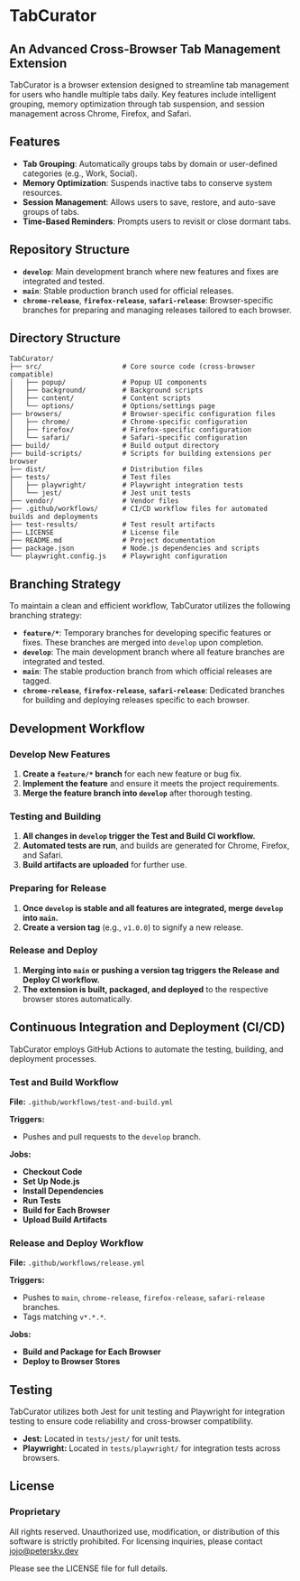 # TabCurator

## An Advanced Cross-Browser Tab Management Extension

TabCurator is a browser extension designed to streamline tab management for users who handle multiple tabs daily. Key features include intelligent grouping, memory optimization through tab suspension, and session management across Chrome, Firefox, and Safari.

## Features

- **Tab Grouping**: Automatically groups tabs by domain or user-defined categories (e.g., Work, Social).
- **Memory Optimization**: Suspends inactive tabs to conserve system resources.
- **Session Management**: Allows users to save, restore, and auto-save groups of tabs.
- **Time-Based Reminders**: Prompts users to revisit or close dormant tabs.

## Repository Structure

- **`develop`**: Main development branch where new features and fixes are integrated and tested.
- **`main`**: Stable production branch used for official releases.
- **`chrome-release`**, **`firefox-release`**, **`safari-release`**: Browser-specific branches for preparing and managing releases tailored to each browser.

## Directory Structure

```plaintext
TabCurator/
├── src/                    # Core source code (cross-browser compatible)
│   ├── popup/              # Popup UI components
│   ├── background/         # Background scripts
│   ├── content/            # Content scripts
│   └── options/            # Options/settings page
├── browsers/               # Browser-specific configuration files
│   ├── chrome/             # Chrome-specific configuration
│   ├── firefox/            # Firefox-specific configuration
│   └── safari/             # Safari-specific configuration
├── build/                  # Build output directory
├── build-scripts/          # Scripts for building extensions per browser
├── dist/                   # Distribution files
├── tests/                  # Test files
│   ├── playwright/         # Playwright integration tests
│   └── jest/               # Jest unit tests
├── vendor/                 # Vendor files
├── .github/workflows/      # CI/CD workflow files for automated builds and deployments
├── test-results/           # Test result artifacts
├── LICENSE                 # License file
├── README.md               # Project documentation
├── package.json            # Node.js dependencies and scripts
└── playwright.config.js    # Playwright configuration
```

## Branching Strategy

To maintain a clean and efficient workflow, TabCurator utilizes the following branching strategy:

- **`feature/*`**: Temporary branches for developing specific features or fixes. These branches are merged into `develop` upon completion.
- **`develop`**: The main development branch where all feature branches are integrated and tested.
- **`main`**: The stable production branch from which official releases are tagged.
- **`chrome-release`**, **`firefox-release`**, **`safari-release`**: Dedicated branches for building and deploying releases specific to each browser.

## Development Workflow

### Develop New Features

1. **Create a `feature/*` branch** for each new feature or bug fix.
2. **Implement the feature** and ensure it meets the project requirements.
3. **Merge the feature branch into `develop`** after thorough testing.

### Testing and Building

1. **All changes in `develop` trigger the Test and Build CI workflow.**
2. **Automated tests are run**, and builds are generated for Chrome, Firefox, and Safari.
3. **Build artifacts are uploaded** for further use.

### Preparing for Release

1. **Once `develop` is stable and all features are integrated, merge `develop` into `main`.**
2. **Create a version tag** (e.g., `v1.0.0`) to signify a new release.

### Release and Deploy

1. **Merging into `main` or pushing a version tag triggers the Release and Deploy CI workflow.**
2. **The extension is built, packaged, and deployed** to the respective browser stores automatically.

## Continuous Integration and Deployment (CI/CD)

TabCurator employs GitHub Actions to automate the testing, building, and deployment processes.

### Test and Build Workflow

**File:** `.github/workflows/test-and-build.yml`

**Triggers:**

- Pushes and pull requests to the `develop` branch.

**Jobs:**

- **Checkout Code**
- **Set Up Node.js**
- **Install Dependencies**
- **Run Tests**
- **Build for Each Browser**
- **Upload Build Artifacts**

### Release and Deploy Workflow

**File:** `.github/workflows/release.yml`

**Triggers:**

- Pushes to `main`, `chrome-release`, `firefox-release`, `safari-release` branches.
- Tags matching `v*.*.*`.

**Jobs:**

- **Build and Package for Each Browser**
- **Deploy to Browser Stores**

## Testing

TabCurator utilizes both Jest for unit testing and Playwright for integration testing to ensure code reliability and cross-browser compatibility.

- **Jest:** Located in `tests/jest/` for unit tests.
- **Playwright:** Located in `tests/playwright/` for integration tests across browsers.

## License

### Proprietary

All rights reserved. Unauthorized use, modification, or distribution of this software is strictly prohibited. For licensing inquiries, please contact <jojo@petersky.dev>

Please see the LICENSE file for full details.
